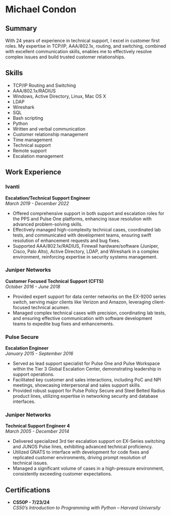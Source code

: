 # Michael Condon

## Summary
With 24 years of experience in technical support, I excel in customer first roles. My expertise in TCP/IP, AAA/802.1x, routing, and switching, combined with excellent communication skills, enables me to effectively resolve complex issues and build trusted customer relationships.

## Skills
- TCP/IP Routing and Switching
- AAA/802.1x/RADIUS
- Windows, Active Directory, Linux, Mac OS X
- LDAP
- Wireshark
- SQL
- Bash scripting
- Python
- Written and verbal communication
- Customer relationship management
- Time management
- Technical support
- Remote support
- Escalation management

## Work Experience

### Ivanti
**Escalation/Technical Support Engineer**  
*March 2019 - December 2022*
- Offered comprehensive support in both support and escalation roles for the PPS and Pulse One platforms, enhancing issue resolution with advanced problem-solving skills.
- Effectively managed high-complexity technical cases, coordinated lab tests, and communicated with development teams, ensuring swift resolution of enhancement requests and bug fixes.
- Supported AAA/802.1x/RADIUS, Firewall hardware/software (Juniper, Cisco, Palo Alto), Active Directory, LDAP, and Wireshark in a complex environment, reinforcing expertise in security systems management.

### Juniper Networks
**Customer Focused Technical Support (CFTS)**  
*October 2016 - June 2018*
- Provided expert support for data center networks on the EX-9200 series switch, serving major clients like Verizon and Amazon, leveraging client-focused technical acumen.
- Managed complex technical cases with precision, coordinating lab tests, and ensuring effective communication with software development teams to expedite bug fixes and enhancements.

### Pulse Secure
**Escalation Engineer**  
*January 2015 - September 2016*
- Served as lead support specialist for Pulse One and Pulse Workspace within the Tier 3 Global Escalation Center, demonstrating leadership in support operations.
- Facilitated key customer and sales interactions, including PoC and NPI meetings, showcasing interpersonal and sales support skills.
- Provided robust support for Pulse Policy Secure and Steel Belted Radius product lines, utilizing expertise in networking security and database interfaces.

### Juniper Networks
**Technical Support Engineer 4**  
*March 2005 - December 2014*
- Delivered specialized 3rd tier escalation support on EX-Series switching and JUNOS Pulse lines, exhibiting advanced technical proficiency.
- Utilized GNATS to interface with development for code fixes and replicated customer environments, driving prompt resolution of technical issues.
- Managed a significant volume of cases in a high-pressure environment, consistently exceeding customer expectations.

## Certifications
- **CS50P - 7/23/24**  
  *CS50’s Introduction to Programming with Python – Harvard University*
